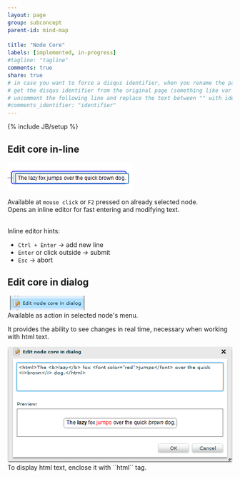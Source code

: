 ```yaml
---
layout: page
group: subconcept
parent-id: mind-map

title: "Node Core"
labels: [implemented, in-progress]
#tagline: "tagline"
comments: true
share: true
# in case you want to force a disqus identifier, when you rename the page
# get the disqus identifier from the original page (something like var disqus_identifier = 'ident';),
# uncomment the following line and replace the text between "" with ident
#comments_identifier: "identifier"
---
```


{% include JB/setup %}

## Edit core in-line

<img class="img-thumbnail center-block pull-right" src="mm_node_core1.png"/>

<div markdown="1" class="clearfix">

Available at ``mouse click`` or ``F2`` pressed on already selected node. <br>
Opens an inline editor for fast entering and modifying text.
</div>

<br>

<div markdown="1" class="alert alert-info">
Inline editor hints:

* ``Ctrl + Enter`` -> add new line 
* ``Enter`` or click outside -> submit 
* ``Esc`` -> abort

</div>

## Edit core in dialog

<img class="img-thumbnail center-block pull-right" src="mm_node_core3.png"/>

<div markdown="1" class="clearfix">
Available as action in selected node's menu.

It provides the ability to see changes in real time, necessary when working with html text.
</div>
<img class="img-thumbnail center-block " src="mm_node_core2.png"/>

<div class="alert alert-info" markdown="1">
To display html text, enclose it with ``html`` tag.
</div>